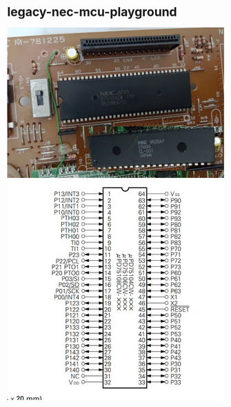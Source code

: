 legacy-nec-mcu-playground
=========================
![](P_20231226_024142.jpg)
![](Screenshot%202024-01-03%20153113.jpg)
